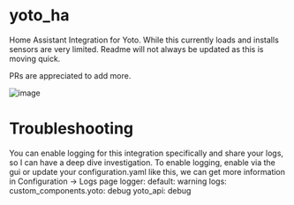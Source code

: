 # yoto_ha

Home Assistant Integration for Yoto. While this currently loads and installs sensors are very limited. Readme will not always be updated as this is moving quick.

PRs are appreciated to add more.

![image](https://github.com/cdnninja/yoto_ha/assets/6373468/37407b4e-e172-4c7d-8882-a2189e6d4d97)

# Troubleshooting

You can enable logging for this integration specifically and share your logs, so I can have a deep dive investigation. To enable logging, enable via the gui or update your configuration.yaml like this, we can get more information in Configuration -> Logs page
logger:
default: warning
logs:
custom_components.yoto: debug
yoto_api: debug
